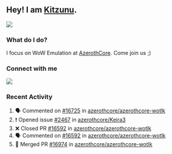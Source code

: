 ## Hey! I am [Kitzunu](https://Github.com/Kitzunu).

<!--<a href="https://github-readme-stats.kitzunu.vercel.app/api?username=Kitzunu&show_icons=true&theme=dark">
  <img align="center" src="https://github-readme-stats.kitzunu.vercel.app/api?username=Kitzunu&show_icons=true&theme=dark" />
</a>-->
<a href="https://github-readme-stats.kitzunu.vercel.app/api?username=Kitzunu&show_icons=true&theme=dark">
  <img align="center" src="https://github-readme-stats.vercel.app/api/top-langs/?username=Kitzunu&layout=compact&theme=dark" />
</a>

### What do I do?

I focus on WoW Emulation at [AzerothCore](https://Github.com/AzerothCore). Come join us ;)

### Connect with me
[![](https://img.shields.io/badge/AzerothCore%20Discord-Connect%20with%20me!-green)](https://discord.com/invite/gkt4y2x)

### Recent Activity

<!--START_SECTION:activity-->
1. 🗣 Commented on [#16725](https://github.com/azerothcore/azerothcore-wotlk/pull/16725#issuecomment-1722555587) in [azerothcore/azerothcore-wotlk](https://github.com/azerothcore/azerothcore-wotlk)
2. ❗ Opened issue [#2467](https://github.com/azerothcore/Keira3/issues/2467) in [azerothcore/Keira3](https://github.com/azerothcore/Keira3)
3. ❌ Closed PR [#16592](https://github.com/azerothcore/azerothcore-wotlk/pull/16592) in [azerothcore/azerothcore-wotlk](https://github.com/azerothcore/azerothcore-wotlk)
4. 🗣 Commented on [#16592](https://github.com/azerothcore/azerothcore-wotlk/pull/16592#issuecomment-1722553646) in [azerothcore/azerothcore-wotlk](https://github.com/azerothcore/azerothcore-wotlk)
5. 🎉 Merged PR [#16974](https://github.com/azerothcore/azerothcore-wotlk/pull/16974) in [azerothcore/azerothcore-wotlk](https://github.com/azerothcore/azerothcore-wotlk)
<!--END_SECTION:activity-->
